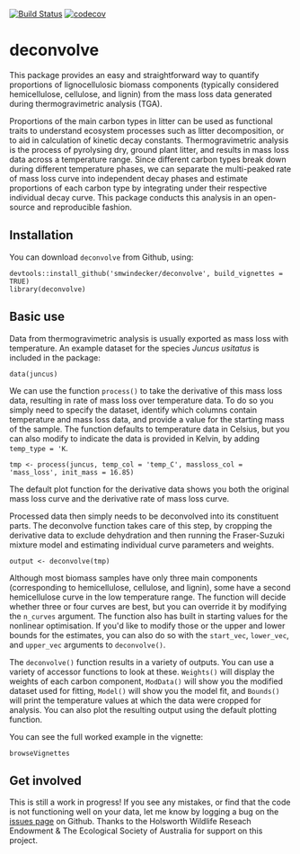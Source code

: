 [![Build Status](https://travis-ci.org/smwindecker/deconvolve.svg?branch=master)](https://travis-ci.org/smwindecker/deconvolve)
[![codecov](https://codecov.io/gh/smwindecker/deconvolve/branch/master/graph/badge.svg)](https://codecov.io/gh/smwindecker/deconvolve)

# deconvolve
This package provides an easy and straightforward way to quantify proportions of lignocellulosic biomass components (typically considered hemicellulose, cellulose, and lignin) from the mass loss data generated during thermogravimetric analysis (TGA). 

Proportions of the main carbon types in litter can be used as functional traits to understand ecosystem processes such as litter decomposition, or to aid in calculation of kinetic decay constants. Thermogravimetric analysis is the process of pyrolysing dry, ground plant litter, and results in mass loss data across a temperature range. Since different carbon types break down during different temperature phases, we can separate the multi-peaked rate of mass loss curve into independent decay phases and estimate proportions of each carbon type by integrating under their respective individual decay curve. This package conducts this analysis in an open-source and reproducible fashion. 

## Installation

You can download `deconvolve` from Github, using:
```{r}
devtools::install_github('smwindecker/deconvolve', build_vignettes = TRUE)
library(deconvolve)
```

## Basic use

Data from thermogravimetric analysis is usually exported as mass loss with temperature. An example dataset for the species *Juncus usitatus* is included in the package:
```{r}
data(juncus)
```

We can use the function `process()` to take the derivative of this mass loss data, resulting in rate of mass loss over temperature data. To do so you simply need to specify the dataset, identify which columns contain temperature and mass loss data, and provide a value for the starting mass of the sample. The function defaults to temperature data in Celsius, but you can also modify to indicate the data is provided in Kelvin, by adding `temp_type = 'K`. 
```{r}
tmp <- process(juncus, temp_col = 'temp_C', massloss_col = 'mass_loss', init_mass = 16.85)
```

The default plot function for the derivative data shows you both the original mass loss curve and the derivative rate of mass loss curve. 

Processed data then simply needs to be deconvolved into its constituent parts. The deconvolve function takes care of this step, by cropping the derivative data to exclude dehydration and then running the Fraser-Suzuki mixture model and estimating individual curve parameters and weights. 
```{r}
output <- deconvolve(tmp)
```

Although most biomass samples have only three main components (corresponding to hemicellulose, cellulose, and lignin), some have a second hemicellulose curve in the low temperature range. The function will decide whether three or four curves are best, but you can override it by modifying the `n_curves` argument. The function also has built in starting values for the nonlinear optimisation. If you'd like to modify those or the upper and lower bounds for the estimates, you can also do so with the `start_vec`, `lower_vec`, and `upper_vec` arguments to `deconvolve()`. 

The `deconvolve()` function results in a variety of outputs. You can use a variety of accessor functions to look at these. `Weights()` will display the weights of each carbon component, `ModData()` will show you the modified dataset used for fitting, `Model()` will show you the model fit, and `Bounds()` will print the temperature values at which the data were cropped for analysis. You can also plot the resulting output using the default plotting function. 

You can see the full worked example in the vignette:
```{r}
browseVignettes
```

## Get involved
This is still a work in progress! If you see any mistakes, or find that the code is not functioning well on your data, let me know by logging a bug on the [issues page](http://www.github.com/smwindecker/deconvolve/issues) on Github. Thanks to the Holsworth Wildlife Reseach Endowment & The Ecological Society of Australia for support on this project. 
